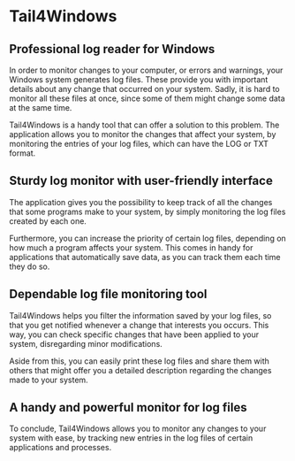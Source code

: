 Tail4Windows
==============
## Professional log reader for Windows

In order to monitor changes to your computer, or errors and warnings, your Windows system generates log files. These provide you with important details about any change that occurred on your system. Sadly, it is hard to monitor all these files at once, since some of them might change some data at the same time.

Tail4Windows is a handy tool that can offer a solution to this problem. The application allows you to monitor the changes that affect your system, by monitoring the entries of your log files, which can have the LOG or TXT format.

## Sturdy log monitor with user-friendly interface

The application gives you the possibility to keep track of all the changes that some programs make to your system, by simply monitoring the log files created by each one.

Furthermore, you can increase the priority of certain log files, depending on how much a program affects your system. This comes in handy for applications that automatically save data, as you can track them each time they do so.

## Dependable log file monitoring tool

Tail4Windows helps you filter the information saved by your log files, so that you get notified whenever a change that interests you occurs. This way, you can check specific changes that have been applied to your system, disregarding minor modifications.

Aside from this, you can easily print these log files and share them with others that might offer you a detailed description regarding the changes made to your system.

## A handy and powerful monitor for log files

To conclude, Tail4Windows allows you to monitor any changes to your system with ease, by tracking new entries in the log files of certain applications and processes.

